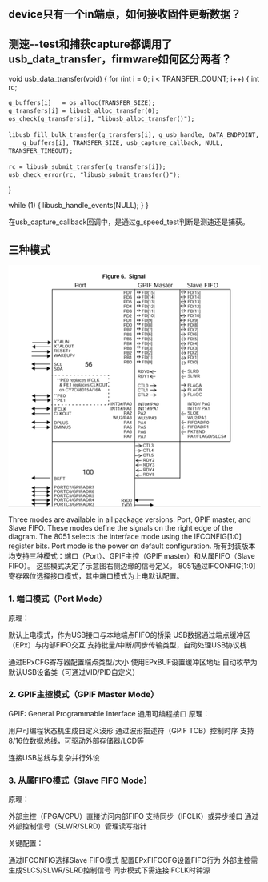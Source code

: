 ## device只有一个in端点，如何接收固件更新数据？

## 测速--test和捕获capture都调用了usb_data_transfer，firmware如何区分两者？
void usb_data_transfer(void)
{
  for (int i = 0; i < TRANSFER_COUNT; i++)
  {
    int rc;

    g_buffers[i]   = os_alloc(TRANSFER_SIZE);
    g_transfers[i] = libusb_alloc_transfer(0);
    os_check(g_transfers[i], "libusb_alloc_transfer()");

    libusb_fill_bulk_transfer(g_transfers[i], g_usb_handle, DATA_ENDPOINT,
        g_buffers[i], TRANSFER_SIZE, usb_capture_callback, NULL, TRANSFER_TIMEOUT);

    rc = libusb_submit_transfer(g_transfers[i]);
    usb_check_error(rc, "libusb_submit_transfer()");
  }

  while (1)
  {
    libusb_handle_events(NULL);
  }
}

在usb_capture_callback回调中，是通过g_speed_test判断是测速还是捕获。



## 三种模式
![ Figure 6.  Signal ](image.png)

Three modes are available in all package versions: Port, GPIF
 master, and Slave FIFO. These modes define the signals on the
 right edge of the diagram. The 8051 selects the interface mode
 using the IFCONFIG[1:0] register bits. Port mode is the power on
 default configuration. 
所有封装版本均支持三种模式：端口（Port）、GPIF主控（GPIF master）和从属FIFO（Slave FIFO）。
这些模式决定了示意图右侧边缘的信号定义。
8051通过IFCONFIG[1:0]寄存器位选择接口模式，其中端口模式为上电默认配置。

### 1. 端口模式（Port Mode）
原理：

默认上电模式，作为USB接口与本地端点FIFO的桥梁
USB数据通过端点缓冲区（EPx）与内部FIFO交互
支持批量/中断/同步传输类型，自动处理USB协议栈

通过EPxCFG寄存器配置端点类型/大小
使用EPxBUF设置缓冲区地址
自动枚举为默认USB设备类（可通过VID/PID自定义）


### 2. GPIF主控模式（GPIF Master Mode）
GPIF: General Programmable Interface  通用可编程接口
原理：

用户可编程状态机生成自定义波形
通过波形描述符（GPIF TCB）控制时序
支持8/16位数据总线，可驱动外部存储器/LCD等

连接USB总线与复杂并行外设

### 3. 从属FIFO模式（Slave FIFO Mode）
原理：

外部主控（FPGA/CPU）直接访问内部FIFO
支持同步（IFCLK）或异步接口
通过外部控制信号（SLWR/SLRD）管理读写指针

关键配置：

通过IFCONFIG选择Slave FIFO模式
配置EPxFIFOCFG设置FIFO行为
外部主控需生成SLCS/SLWR/SLRD控制信号
同步模式下需连接IFCLK时钟源



